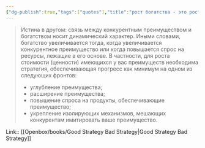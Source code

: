 ```yaml
---
{"dg-publish":true,"tags":["quotes"],"title":"рост богатства - это рост преимущества","date":"2022-07-09T11:34:33+03:00","modified_at":"2024-02-14T11:26:18+03:00","aliases":"рост богатства - это рост преимущества","dg-path":"/quotes/202207091134.md","permalink":"/quotes/202207091134/","dgPassFrontmatter":true}
---
```



> Истина в другом: связь между конкурентным преимуществом и богатством носит динамический характер. Иными словами, богатство увеличивается тогда, когда увеличивается конкурентное преимущество или когда повышается спрос на ресурсы, лежащие в его основе. В частности, для роста стоимости (ценности) имеющихся у вас преимуществ необходима стратегия, обеспечивающая прогресс как минимум на одном из следующих фронтов: 
> - углубление преимущества; 
> - расширение преимущества; 
> - повышение спроса на продукты, обеспечивающие преимущество; 
> - укрепление изолирующих механизмов, мешающих конкурентам имитировать ваше преимущество. 

Link:: [[Openbox/books/Good Strategy Bad Strategy|Good Strategy Bad Strategy]]
